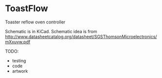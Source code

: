 ToastFlow
=========

Toaster reflow oven controller

Schematic is in KiCad. Schematic idea is from http://www.datasheetcatalog.org/datasheet/SGSThomsonMicroelectronics/mXxuyw.pdf

TODO:
* testing
* code
* artwork
